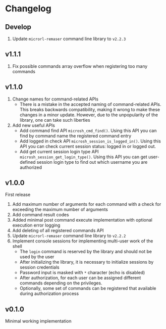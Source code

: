 # Changelog


## Develop

1.  Update `microrl-remaser` command line library to `v2.2.3`


## v1.1.1

1.  Fix possible commands array overflow when registering too many commands

## v1.1.0

1.  Change names for command-related APIs
    - There is a mistake in the accepted naming of command-related APIs. This breaks backwards compatibility, making it wrong to make these changes in a minor update. However, due to the unpopularity of the library, one can take such liberties
2.  Add new useful APIs
    - Add command find API `microsh_cmd_find()`. Using this API you can find by command name the registered command entry
    - Add logged in check API `microsh_session_is_logged_in()`. Using this API you can check current session status: logged in or logged out.
    - Add get current session login type API `microsh_session_get_login_type()`. Using this API you can get user-defined session login type to find out which username you are authorized

## v1.0.0

First release

1.  Add maximum number of arguments for each command with a check for exceeding the maximum number of arguments
2.  Add command result codes
3.  Added minimal post command execute implementation with optional execution error logging
4.  Add deleting of all registered commands API
5.  Update `microrl-remaser` command line library to `v2.2.2`
6.  Implement console sessions for implementing multi-user work of the shell
    - The `login` command is reserved by the library and should not be used by the user
    - After initializing the library, it is necessary to initialize sessions by session credentials
    - Password input is masked with `*` character (echo is disabled)
    - After authorization, for each user can be assigned different commands depending on the privileges.
    - Optionally, some set of commands can be registered that available during authorization process

## v0.1.0

Minimal working implementation
